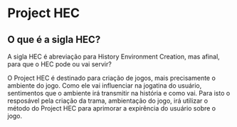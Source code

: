 # Project HEC

## O que é a sigla HEC?
A sigla HEC é abreviação para History Environment Creation, mas afinal, para que o HEC pode ou
vai servir?

O Project HEC é destinado para criação de jogos, mais precisamente o ambiente do jogo. Como ele vai influenciar na jogatina do usuário, sentimentos que o ambiente irá transmitir na história e como vai. Para isto o resposável pela criação da trama, ambientação do jogo, irá utilizar o método do Project HEC para aprimorar a expirência do usuário sobre o jogo.
